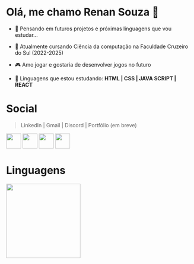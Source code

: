 # Olá, me chamo Renan Souza 👋

- 🤔 Pensando em futuros projetos e próximas linguagens que vou estudar...

- 📓 Atualmente cursando Ciência da computação na Faculdade Cruzeiro do Sul (2022-2025)

- 🎮 Amo jogar e gostaria de desenvolver jogos no futuro

- 📱 Linguagens que estou estudando: <strong>HTML | CSS | JAVA SCRIPT | REACT</strong>

# Social
> LinkedIn | Gmail | Discord | Portfólio (em breve)
<div justify="center">
  <a href="https://www.linkedin.com/in/renan-souza-039574236/" target="_blank"><img width="40px" heigh="40px" src="https://img.icons8.com/color/48/000000/linkedin.png"/></a>
  <a href="mailto:renansouza.sm@gmail.com" target="_blank"><img width="40px" heigh="40px" src="https://img.icons8.com/color/48/000000/google-plus--v1.png" target="_blank"></a>
  <a href="https://discord.com/channels/Renan#7312" target="_blank"><img width="40px" heigh="40px" src="https://img.icons8.com/color/48/000000/discord-logo.png"/></a>
  <a href="https://www.linkedin.com/in/renan-souza-039574236/" target="_blank"><img width="40px" heigh="40px" src="https://user-images.githubusercontent.com/101893896/171057609-c78c7c77-27ab-47ae-ad58-e3533d00af3e.svg"/></a>
</div>

# Linguagens
<div>
  <img height="200px" whidth="400px" src="https://github-readme-stats.vercel.app/api/top-langs/?username=RenanSouz&layout=compact&langs_count=16&theme=tokyonight"/>
</div>

